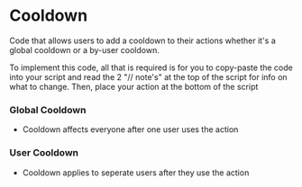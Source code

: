 # Cooldown
Code that allows users to add a cooldown to their actions whether it's a global cooldown or a by-user cooldown. 

To implement this code, all that is required is for you to copy-paste the code into your script and read the 2 "// note's" at the top of the script for info on what to change. Then, place your action at the bottom of the script
### Global Cooldown
* Cooldown affects everyone after one user uses the action

### User Cooldown
* Cooldown applies to seperate users after they use the action
